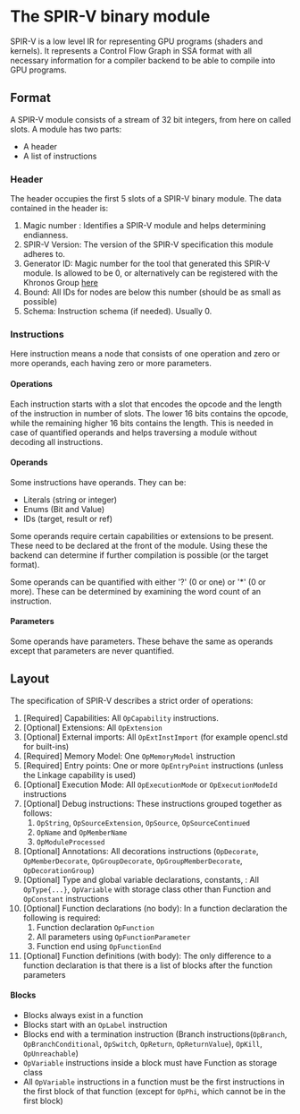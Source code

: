 # The SPIR-V binary module
SPIR-V is a low level IR for representing GPU programs (shaders and kernels). It represents a Control Flow Graph in SSA format with all necessary information for a compiler backend to be able to compile into GPU programs.

## Format
A SPIR-V module consists of a stream of 32 bit integers, from here on called slots. A module has two parts:

- A header
- A list of instructions

### Header
The header occupies the first 5 slots of a SPIR-V binary module. The data contained in the header is:

1. Magic number : Identifies a SPIR-V module and helps determining endianness.
2. SPIR-V Version: The version of the SPIR-V specification this module adheres to.
3. Generator ID: Magic number for the tool that generated this SPIR-V module. Is allowed to be 0, or alternatively can be registered with the Khronos Group [here](https://github.com/KhronosGroup/SPIRV-Headers)
4. Bound: All IDs for nodes are below this number (should be as small as possible)
5. Schema: Instruction schema (if needed). Usually 0.

### Instructions

Here instruction means a node that consists of one operation and zero or more operands, each having zero or more parameters.

#### Operations

Each instruction starts with a slot that encodes the opcode and the length of the instruction in number of slots. The lower 16 bits contains the opcode, while the remaining higher 16 bits contains the length. This is needed in case of quantified operands and helps traversing a module without decoding all instructions.

#### Operands

Some instructions have operands. They can be:

- Literals (string or integer)
- Enums (Bit and Value)
- IDs (target, result or ref)

Some operands require certain capabilities or extensions to be present. These need to be declared at the front of the module. Using these the backend can determine if further compilation is possible (or the target format).

Some operands can be quantified with either '?' (0 or one) or '*' (0 or more). These can be determined by examining the word count of an instruction.

#### Parameters

Some operands have parameters. These behave the same as operands except that parameters are never quantified.


## Layout

The specification of SPIR-V describes a strict order of operations: 

1.  [Required] Capabilities: All `OpCapability` instructions.
2.  [Optional] Extensions: All `OpExtension`
3.  [Optional] External imports: All `OpExtInstImport` (for example opencl.std for built-ins)
4.  [Required] Memory Model: One `OpMemoryModel` instruction 
5.  [Required] Entry points: One or more `OpEntryPoint` instructions (unless the Linkage capability is used)
6.  [Optional] Execution Mode: All `OpExecutionMode` or `OpExecutionModeId` instructions
7.  [Optional] Debug instructions: These instructions grouped together as follows:
     1. `OpString`, `OpSourceExtension`, `OpSource`, `OpSourceContinued`
     2. `OpName` and `OpMemberName`
     3. `OpModuleProcessed`
8.  [Optional] Annotations: All decorations instructions (`OpDecorate`, `OpMemberDecorate`, `OpGroupDecorate`, `OpGroupMemberDecorate`, `OpDecorationGroup`)
9.  [Optional] Type and global variable declarations, constants, : All `OpType{...}`, `OpVariable` with storage class other than Function and `OpConstant` instructions
10. [Optional] Function declarations (no body): In a function declaration the following is required:
     1. Function declaration `OpFunction`
     2. All parameters using `OpFunctionParameter`
     3. Function end using `OpFunctionEnd`
 11. [Optional] Function definitions (with body): The only difference to a function declaration is that there is a list of blocks after the function parameters

#### Blocks
- Blocks always exist in a function
- Blocks start with an `OpLabel` instruction
- Blocks end with a termination instruction (Branch instructions(`OpBranch`, `OpBranchConditional`, `OpSwitch`, `OpReturn`, `OpReturnValue`), `OpKill`, `OpUnreachable`)
- `OpVariable` instructions inside a block must have Function as storage class
- All `OpVariable` instructions in a function must be the first instructions in the first block of that function (except for `OpPhi`, which cannot be in the first block)